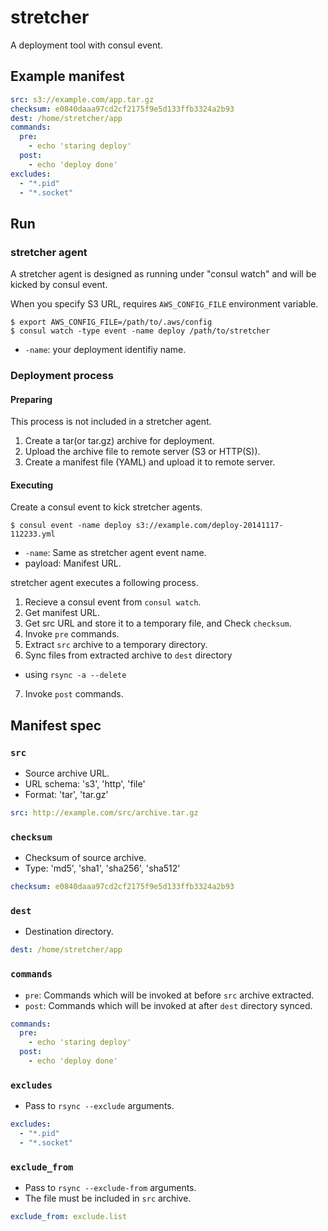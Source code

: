 stretcher
=========

A deployment tool with consul event.

## Example manifest

```yml
src: s3://example.com/app.tar.gz
checksum: e0840daaa97cd2cf2175f9e5d133ffb3324a2b93
dest: /home/stretcher/app
commands:
  pre:
    - echo 'staring deploy'
  post:
    - echo 'deploy done'
excludes:
  - "*.pid"
  - "*.socket"
```

## Run

### stretcher agent

A stretcher agent is designed as running under "consul watch" and will be kicked by consul event.

When you specify S3 URL, requires `AWS_CONFIG_FILE` environment variable.

```
$ export AWS_CONFIG_FILE=/path/to/.aws/config
$ consul watch -type event -name deploy /path/to/stretcher
```

* `-name`: your deployment identifiy name.

### Deployment process

#### Preparing

This process is not included in a stretcher agent.

1. Create a tar(or tar.gz) archive for deployment.
2. Upload the archive file to remote server (S3 or HTTP(S)).
3. Create a manifest file (YAML) and upload it to remote server.

#### Executing

Create a consul event to kick stretcher agents.

```
$ consul event -name deploy s3://example.com/deploy-20141117-112233.yml
```
  * `-name`: Same as stretcher agent event name.
  * payload: Manifest URL.

stretcher agent executes a following process.

1. Recieve a consul event from `consul watch`.
2. Get manifest URL.
3. Get src URL and store it to a temporary file, and Check `checksum`.
4. Invoke `pre` commands.
5. Extract `src` archive to a temporary directory.
6. Sync files from extracted archive to `dest` directory
  * using `rsync -a --delete`
7. Invoke `post` commands.

## Manifest spec

### `src`

* Source archive URL.
* URL schema: 's3', 'http', 'file'
* Format: 'tar', 'tar.gz'

```yml
src: http://example.com/src/archive.tar.gz
```

### `checksum`

* Checksum of source archive.
* Type: 'md5', 'sha1', 'sha256', 'sha512'

```yml
checksum: e0840daaa97cd2cf2175f9e5d133ffb3324a2b93
```

### `dest`

* Destination directory.

```yml
dest: /home/stretcher/app
```

### `commands`

* `pre`: Commands which will be invoked at before `src` archive extracted.
* `post`: Commands which will be invoked at after `dest` directory synced.

```yml
commands:
  pre:
    - echo 'staring deploy'
  post:
    - echo 'deploy done'
```

### `excludes`

* Pass to `rsync --exclude` arguments.

```yml
excludes:
  - "*.pid"
  - "*.socket"
```

### `exclude_from`

* Pass to `rsync --exclude-from` arguments.
* The file must be included in `src` archive.

```yml
exclude_from: exclude.list
```
